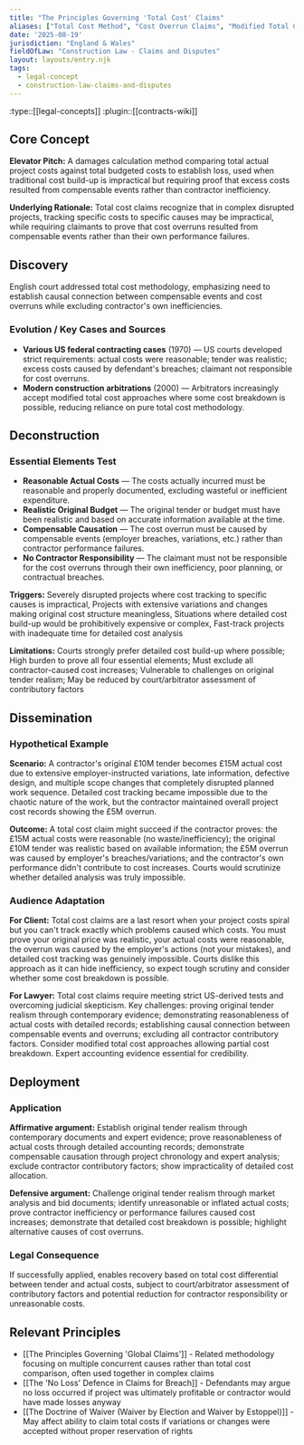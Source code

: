 ```yaml
---
title: "The Principles Governing 'Total Cost' Claims"
aliases: ["Total Cost Method", "Cost Overrun Claims", "Modified Total Cost Claims"]
date: '2025-08-19'
jurisdiction: "England & Wales"
fieldOfLaw: "Construction Law - Claims and Disputes"
layout: layouts/entry.njk
tags:
  - legal-concept
  - construction-law-claims-and-disputes
---
```


:type::[[legal-concepts]]
:plugin::[[contracts-wiki]]

## Core Concept

**Elevator Pitch:** A damages calculation method comparing total actual project costs against total budgeted costs to establish loss, used when traditional cost build-up is impractical but requiring proof that excess costs resulted from compensable events rather than contractor inefficiency.

**Underlying Rationale:** Total cost claims recognize that in complex disrupted projects, tracking specific costs to specific causes may be impractical, while requiring claimants to prove that cost overruns resulted from compensable events rather than their own performance failures.

## Discovery

English court addressed total cost methodology, emphasizing need to establish causal connection between compensable events and cost overruns while excluding contractor's own inefficiencies.

### Evolution / Key Cases and Sources

- **Various US federal contracting cases** (1970) — US courts developed strict requirements: actual costs were reasonable; tender was realistic; excess costs caused by defendant's breaches; claimant not responsible for cost overruns.
- **Modern construction arbitrations** (2000) — Arbitrators increasingly accept modified total cost approaches where some cost breakdown is possible, reducing reliance on pure total cost methodology.

## Deconstruction

### Essential Elements Test

- **Reasonable Actual Costs** — The costs actually incurred must be reasonable and properly documented, excluding wasteful or inefficient expenditure.
- **Realistic Original Budget** — The original tender or budget must have been realistic and based on accurate information available at the time.
- **Compensable Causation** — The cost overrun must be caused by compensable events (employer breaches, variations, etc.) rather than contractor performance failures.
- **No Contractor Responsibility** — The claimant must not be responsible for the cost overruns through their own inefficiency, poor planning, or contractual breaches.

**Triggers:** Severely disrupted projects where cost tracking to specific causes is impractical, Projects with extensive variations and changes making original cost structure meaningless, Situations where detailed cost build-up would be prohibitively expensive or complex, Fast-track projects with inadequate time for detailed cost analysis

**Limitations:** Courts strongly prefer detailed cost build-up where possible; High burden to prove all four essential elements; Must exclude all contractor-caused cost increases; Vulnerable to challenges on original tender realism; May be reduced by court/arbitrator assessment of contributory factors

## Dissemination

### Hypothetical Example

**Scenario:** A contractor's original £10M tender becomes £15M actual cost due to extensive employer-instructed variations, late information, defective design, and multiple scope changes that completely disrupted planned work sequence. Detailed cost tracking became impossible due to the chaotic nature of the work, but the contractor maintained overall project cost records showing the £5M overrun.

**Outcome:** A total cost claim might succeed if the contractor proves: the £15M actual costs were reasonable (no waste/inefficiency); the original £10M tender was realistic based on available information; the £5M overrun was caused by employer's breaches/variations; and the contractor's own performance didn't contribute to cost increases. Courts would scrutinize whether detailed analysis was truly impossible.

### Audience Adaptation

**For Client:** Total cost claims are a last resort when your project costs spiral but you can't track exactly which problems caused which costs. You must prove your original price was realistic, your actual costs were reasonable, the overrun was caused by the employer's actions (not your mistakes), and detailed cost tracking was genuinely impossible. Courts dislike this approach as it can hide inefficiency, so expect tough scrutiny and consider whether some cost breakdown is possible.

**For Lawyer:** Total cost claims require meeting strict US-derived tests and overcoming judicial skepticism. Key challenges: proving original tender realism through contemporary evidence; demonstrating reasonableness of actual costs with detailed records; establishing causal connection between compensable events and overruns; excluding all contractor contributory factors. Consider modified total cost approaches allowing partial cost breakdown. Expert accounting evidence essential for credibility.

## Deployment

### Application

**Affirmative argument:** Establish original tender realism through contemporary documents and expert evidence; prove reasonableness of actual costs through detailed accounting records; demonstrate compensable causation through project chronology and expert analysis; exclude contractor contributory factors; show impracticality of detailed cost allocation.

**Defensive argument:** Challenge original tender realism through market analysis and bid documents; identify unreasonable or inflated actual costs; prove contractor inefficiency or performance failures caused cost increases; demonstrate that detailed cost breakdown is possible; highlight alternative causes of cost overruns.

### Legal Consequence

If successfully applied, enables recovery based on total cost differential between tender and actual costs, subject to court/arbitrator assessment of contributory factors and potential reduction for contractor responsibility or unreasonable costs.

## Relevant Principles

- [[The Principles Governing 'Global Claims']] - Related methodology focusing on multiple concurrent causes rather than total cost comparison, often used together in complex claims
- [[The 'No Loss' Defence in Claims for Breach]] - Defendants may argue no loss occurred if project was ultimately profitable or contractor would have made losses anyway
- [[The Doctrine of Waiver (Waiver by Election and Waiver by Estoppel)]] - May affect ability to claim total costs if variations or changes were accepted without proper reservation of rights
